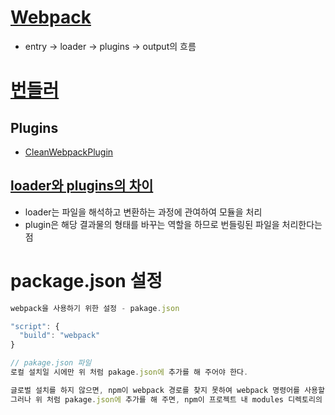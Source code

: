 # [Webpack](https://www.zerocho.com/category/Webpack/post/58aa916d745ca90018e5301d)
* entry -> loader -> plugins -> output의 흐름

# [번들러](https://webclub.tistory.com/635)


## Plugins
* [CleanWebpackPlugin](https://studyingych.tistory.com/50)


## [loader와 plugins의 차이](https://bogyum-uncle.tistory.com/112)
* loader는 파일을 해석하고 변환하는 과정에 관여하여 모듈을 처리 
* plugin은 해당 결과물의 형태를 바꾸는 역할을 하므로 번들링된 파일을 처리한다는 점


# package.json 설정
```javascript
webpack을 사용하기 위한 설정 - pakage.json

"script": {
  "build": "webpack"
}

// pakage.json 파일
로컬 설치일 시에만 위 처럼 pakage.json에 추가를 해 주어야 한다.

글로벌 설치를 하지 않으면, npm이 webpack 경로를 찾지 못하여 webpack 명령어를 사용할 수 없다. 
그러나 위 처럼 pakage.json에 추가를 해 주면, npm이 프로젝트 내 modules 디렉토리의 webpack을 알아서 찾아 실행시켜준다.
```
